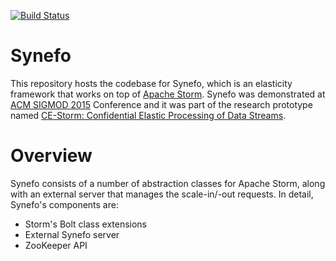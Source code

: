 [![Build Status](https://travis-ci.org/BarbaNikos/synefo.png?branch=master)](https://travis-ci.org/BarbaNikos/synefo)
# Synefo
This repository hosts the codebase for Synefo, which is an elasticity framework that works on top of [Apache Storm](http://storm.apache.org/). Synefo was demonstrated at [ACM SIGMOD 2015](http://www.sigmod2015.org/) Conference and it was part of the research prototype named [CE-Storm: Confidential Elastic Processing of Data Streams](http://db10.cs.pitt.edu/pubserver/web/ViewPublication.php?PublicationUID=a731d278f75dcb03b0926361df4853).

# Overview
Synefo consists of a number of abstraction classes for Apache Storm, along with an external server that manages the scale-in/-out requests. In detail, Synefo's components are: 
  * Storm's Bolt class extensions
  * External Synefo server
  * ZooKeeper API
